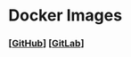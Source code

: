 # Docker Images

### [[GitHub](https://github.com/offa/docker-images)] [[GitLab](https://gitlab.com/offa/docker-images)]
